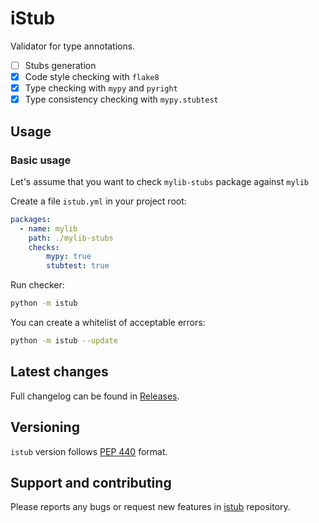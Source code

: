 # iStub

Validator for type annotations.

- [ ] Stubs generation
- [x] Code style checking with `flake8`
- [x] Type checking with `mypy` and `pyright`
- [x] Type consistency checking with `mypy.stubtest`

## Usage

### Basic usage

Let's assume that you want to check `mylib-stubs` package against `mylib`

Create a file `istub.yml` in your project root:

```yaml
packages:
  - name: mylib
    path: ./mylib-stubs
    checks:
        mypy: true
        stubtest: true
```

Run checker:

```bash
python -m istub
```

You can create a whitelist of acceptable errors:

```bash
python -m istub --update
```

## Latest changes

Full changelog can be found in [Releases](https://github.com/youtype/istub/releases).

## Versioning

`istub` version follows
[PEP 440](https://www.python.org/dev/peps/pep-0440/) format.

## Support and contributing

Please reports any bugs or request new features in
[istub](https://github.com/youtype/istub/issues/) repository.
